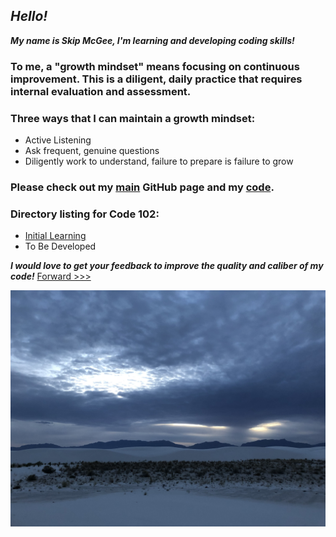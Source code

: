 
## *Hello!*

***My name is Skip McGee, I'm learning and developing coding skills!***

### To me, a "growth mindset" means focusing on continuous improvement. This is a diligent, daily practice that requires internal evaluation and assessment.
### Three ways that I can maintain a growth mindset:
  - Active Listening
  - Ask frequent, genuine questions
  - Diligently work to understand, failure to prepare is failure to grow

### Please check out my [main](https://skipmcgee.github.io) GitHub page and my [code](https://github.com/skipmcgee).

### Directory listing for Code 102:
  - [Initial Learning](/initial_learning.md)
  - To Be Developed
  

***I would love to get your feedback to improve the quality and caliber of my code!***
[Forward >>>](initial_learning.md)

![White Sands, New Mexico](/images/whitesands.jpg)




